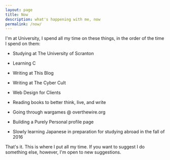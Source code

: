 ```yaml
---
layout: page
title: Now
description: what's happening with me, now
permalink: /now/
---
```


I'm at University, I spend all my time on these things, in the order of the time I spend on them:

* Studying at The University of Scranton

* Learning C

* Writing at This Blog

* Writing at The Cyber Cult

* Web Design for Clients

* Reading books to better think, live, and write

* Going through wargames @ overthewire.org

* Building a Purely Personal profile page

* Slowly learning Japanese in preparation for studying abroad in the fall of 2016

That's it. This is where I put all my time. If you want to suggest I do something else, however, I'm open to new suggestions.
